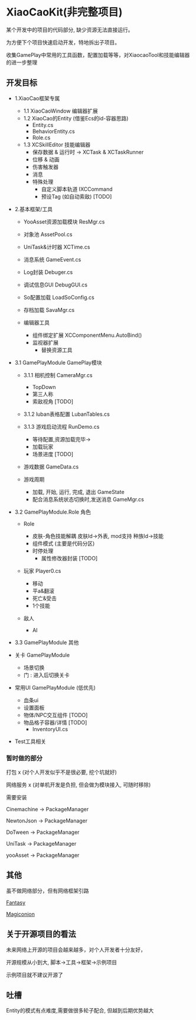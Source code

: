 # XiaoCaoKit(非完整项目)

某个开发中的项目的代码部分, 缺少资源无法直接运行。

为方便下个项目快速启动开发，特地拆出子项目。

收集GamePlay中常用的工具函数，配置加载等等，对XiaocaoTool和技能编辑器的进一步整理


## 开发目标


* 1.XiaoCao框架专属
	* 1.1 XiaoCaoWindow 编辑器扩展 
	* 1.2 XiaoCao的Entity  (借鉴Ecs的id-容器思路)
		* Entity.cs  
		* BehaviorEntity.cs 
		* Role.cs  
	* 1.3 XCSkillEditor 技能编辑器
 		* 保存数据 & 运行时 -> XCTask & XCTaskRunner 
		* 位移 & 动画 
		* 伤害触发器 
		* 消息 
		* 特殊处理 
			* 自定义脚本轨道 IXCCommand 
			* 预设Tag (如自动索敌) [TODO]

* 2.基本框架/工具
	* YooAsset资源加载模块  ResMgr.cs
	* 对象池 AssetPool.cs

	* UniTask&计时器 XCTime.cs
	* 消息系统  GameEvent.cs
	* Log封装  Debuger.cs
	* 调试信息GUI DebugGUI.cs 

	* So配置加载  LoadSoConfig.cs 
	* 存档加载 SavaMgr.cs
	* 编辑器工具
		* 组件绑定扩展  XCComponentMenu.AutoBind()
  		* 监视器扩展
    		* 替换资源工具


* 3.1 GamePlayModule GamePlay模块
	* 3.1.1 相机控制  CameraMgr.cs
		* TopDown 
		* 第三人称 
		* 索敌视角 [TODO]
	* 3.1.2 luban表格配置  LubanTables.cs
	* 3.1.3 游戏启动流程 RunDemo.cs
		* 等待配置,资源加载完毕-> 
		* 加载玩家 
		* 场景进度 [TODO]

	* 游戏数据  GameData.cs
	* 游戏周期 
		* 加载, 开始, 运行, 完成, 退出  GameState 
		* 配合消息系统状态切换时,发送消息  GameMgr.cs
	
* 3.2 GamePlayModule.Role 角色
	* Role
		* 皮肤-角色技能解耦 
		皮肤Id->外表, mod支持 
		种族Id->技能 
		* 组件模式  (主要是代码分区)
  		* 时停处理 
    		* 属性修改器封装 [TODO]
		
	* 玩家 Player0.cs
		* 移动 
		* 平a&翻滚 
		* 死亡&受击 
		* 1个技能 
	* 敌人
		* AI

* 3.3 GamePlayModule 其他
 * 关卡 GamePlayModule
	* 场景切换
	* 门 : 进入后切换关卡


 * 常用UI GamePlayModule (低优先)
	* 血条ui 
 	* 设置面板 
	* 物体/NPC交互组件  [TODO]
	* 物品格子容器/详情 [TODO]
		* InventoryUI.cs 

* Test工具相关
			



### 暂时做的部分

打包 x (对个人开发似乎不是很必要, 挖个坑就好)

网络服务 x (对单机开发是负担, 但会做为模块接入, 可随时移除)



需要安装

Cinemachine -> PackageManager

NewtonJson  -> PackageManager

DoTween		-> PackageManager

UniTask		-> PackageManager

yooAsset -> PackageManager



## 其他

虽不做网络部分，但有网络框架引路

[Fantasy](https://github.com/qq362946/Fantasy)

[Magiconion](https://github.com/Cysharp/MagicOnion)


## 关于开源项目的看法

未来网络上开源的项目会越来越多，对个人开发者十分友好，

开源规模从小到大, 脚本->工具->框架->示例项目

示例项目就不建议开源了

## 吐槽

Entity的模式有点难度,需要做很多轮子配合, 但越到后期优势越大



